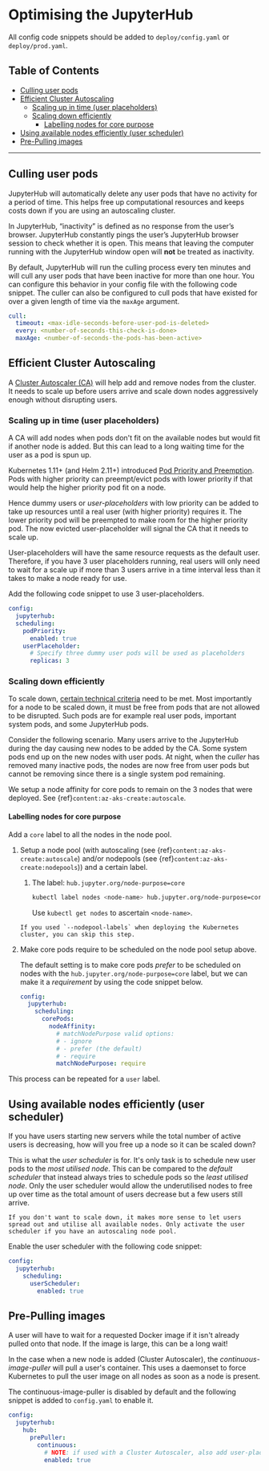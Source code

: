 # Optimising the JupyterHub

All config code snippets should be added to `deploy/config.yaml` or `deploy/prod.yaml`.

## Table of Contents

- [Culling user pods](#culling-user-pods)
- [Efficient Cluster Autoscaling](#efficient-cluster-autoscaling)
  - [Scaling up in time (user placeholders)](#scaling-up-in-time-user-placeholders)
  - [Scaling down efficiently](#scaling-down-efficiently)
    - [Labelling nodes for core purpose](#labelling-nodes-for-core-purpose)
- [Using available nodes efficiently (user scheduler)](#using-available-nodes-efficiently-user-scheduler)
- [Pre-Pulling images](#pre-pulling-images)

---

## Culling user pods

JupyterHub will automatically delete any user pods that have no activity for a period of time.
This helps free up computational resources and keeps costs down if you are using an autoscaling cluster.

In JupyterHub, “inactivity” is defined as no response from the user’s browser.
JupyterHub constantly pings the user’s JupyterHub browser session to check whether it is open.
This means that leaving the computer running with the JupyterHub window open will **not** be treated as inactivity.

By default, JupyterHub will run the culling process every ten minutes and will cull any user pods that have been inactive for more than one hour.
You can configure this behavior in your config file with the following code snippet.
The culler can also be configured to cull pods that have existed for over a given length of time via the `maxAge` argument.

```yaml
cull:
  timeout: <max-idle-seconds-before-user-pod-is-deleted>
  every: <number-of-seconds-this-check-is-done>
  maxAge: <number-of-seconds-the-pods-has-been-active>
```

## Efficient Cluster Autoscaling

A [Cluster Autoscaler (CA)](https://github.com/kubernetes/autoscaler/tree/master/cluster-autoscaler) will help add and remove nodes from the cluster.
It needs to scale up before users arrive and scale down nodes aggressively enough without disrupting users.

### Scaling up in time (user placeholders)

A CA will add nodes when pods don't fit on the available nodes but would fit if another node is added.
But this can lead to a long waiting time for the user as a pod is spun up.

Kubernetes 1.11+ (and Helm 2.11+) introduced [Pod Priority and Preemption](https://kubernetes.io/docs/concepts/configuration/pod-priority-preemption/).
Pods with higher priority can preempt/evict pods with lower priority if that would help the higher priority pod fit on a node.

Hence dummy users or _user-placeholders_ with low priority can be added to take up resources until a real user (with higher priority) requires it.
The lower priority pod will be preempted to make room for the higher priority pod.
The now evicted user-placeholder will signal the CA that it needs to scale up.

User-placeholders will have the same resource requests as the default user.
Therefore, if you have 3 user placeholders running, real users will only need to wait for a scale up if more than 3 users arrive in a time interval less than it takes to make a node ready for use.

Add the following code snippet to use 3 user-placeholders.

```yaml
config:
  jupyterhub:
  scheduling:
    podPriority:
      enabled: true
    userPlaceholder:
      # Specify three dummy user pods will be used as placeholders
      replicas: 3
```

### Scaling down efficiently

To scale down, [certain technical criteria](https://github.com/kubernetes/autoscaler/blob/master/cluster-autoscaler/FAQ.md#what-types-of-pods-can-prevent-ca-from-removing-a-node) need to be met.
Most importantly for a node to be scaled down, it must be free from pods that are not allowed to be disrupted.
Such pods are for example real user pods, important system pods, and some JupyterHub pods.

Consider the following scenario.
Many users arrive to the JupyterHub during the day causing new nodes to be added by the CA.
Some system pods end up on the new nodes with user pods.
At night, when the _culler_ has removed many inactive pods, the nodes are now free from user pods but cannot be removing since there is a single system pod remaining.

We setup a node affinity for core pods to remain on the 3 nodes that were deployed.
See {ref}`content:az-aks-create:autoscale`.

#### Labelling nodes for core purpose

Add a `core` label to all the nodes in the node pool.

1. Setup a node pool (with autoscaling (see {ref}`content:az-aks-create:autoscale`) and/or nodepools (see {ref}`content:az-aks-create:nodepools`)) and a certain label.

   1. The label: `hub.jupyter.org/node-purpose=core`

      ```bash
      kubectl label nodes <node-name> hub.jupyter.org/node-purpose=core
      ```

      Use `kubectl get nodes` to ascertain `<node-name>`.

   ```{note}
   If you used `--nodepool-labels` when deploying the Kubernetes cluster, you can skip this step.
   ```

2. Make core pods require to be scheduled on the node pool setup above.

   The default setting is to make core pods _prefer_ to be scheduled on nodes with the `hub.jupyter.org/node-purpose=core` label, but we can make it a _requirement_ by using the code snippet below.

   ```yaml
   config:
     jupyterhub:
       scheduling:
         corePods:
           nodeAffinity:
             # matchNodePurpose valid options:
             # - ignore
             # - prefer (the default)
             # - require
             matchNodePurpose: require
   ```

This process can be repeated for a `user` label.

## Using available nodes efficiently (user scheduler)

If you have users starting new servers while the total number of active users is decreasing, how will you free up a node so it can be scaled down?

This is what the _user scheduler_ is for.
It's only task is to schedule new user pods to the _most utilised node_.
This can be compared to the _default scheduler_ that instead always tries to schedule pods so the _least utilised node_.
Only the user scheduler would allow the underutilised nodes to free up over time as the total amount of users decrease but a few users still arrive.

```{note}
If you don't want to scale down, it makes more sense to let users spread out and utilise all available nodes. Only activate the user scheduler if you have an autoscaling node pool.
```

Enable the user scheduler with the following code snippet:

```yaml
config:
  jupyterhub:
    scheduling:
      userScheduler:
        enabled: true
```

## Pre-Pulling images

A user will have to wait for a requested Docker image if it isn't already pulled onto that node.
If the image is large, this can be a long wait!

In the case when a new node is added (Cluster Autoscaler), the _continuous-image-puller_ will pull a user's container.
This uses a daemonset to force Kubernetes to pull the user image on all nodes as soon as a node is present.

The continuous-image-puller is disabled by default and the following snippet is added to `config.yaml` to enable it.

```yaml
config:
  jupyterhub:
    hub:
      prePuller:
        continuous:
          # NOTE: if used with a Cluster Autoscaler, also add user-placeholders
          enabled: true
```

